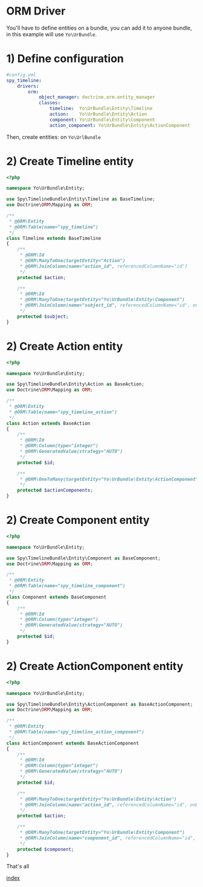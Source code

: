 ORM Driver
==========

You'll have to define entities on a bundle, you can add it to anyone bundle, in this example will use `Yo\UrBundle`.

# 1) Define configuration

```yml
#config.yml
spy_timeline:
    drivers:
        orm:
            object_manager: doctrine.orm.entity_manager
            classes:
                timeline:  Yo\UrBundle\Entity\Timeline
                action:    Yo\UrBundle\Entity\Action
                component: Yo\UrBundle\Entity\Component
                action_component: Yo\UrBundle\Entity\ActionComponent
```

Then, create entities: on `Yo\UrlBundle`

# 2) Create Timeline entity

```php
<?php

namespace Yo\UrBundle\Entity;

use Spy\TimelineBundle\Entity\Timeline as BaseTimeline;
use Doctrine\ORM\Mapping as ORM;

/**
 * @ORM\Entity
 * @ORM\Table(name="spy_timeline")
 */
class Timeline extends BaseTimeline
{
    /**
     * @ORM\Id
     * @ORM\ManyToOne(targetEntity="Action")
     * @ORM\JoinColumn(name="action_id", referencedColumnName="id")
     */
    protected $action;

    /**
     * @ORM\Id
     * @ORM\ManyToOne(targetEntity="Yo\UrBundle\Entity\Component")
     * @ORM\JoinColumn(name="subject_id", referencedColumnName="id", onDelete="CASCADE")
     */
    protected $subject;
}
```

# 2) Create Action entity

```php
<?php

namespace Yo\UrBundle\Entity;

use Spy\TimelineBundle\Entity\Action as BaseAction;
use Doctrine\ORM\Mapping as ORM;

/**
 * @ORM\Entity
 * @ORM\Table(name="spy_timeline_action")
 */
class Action extends BaseAction
{
    /**
     * @ORM\Id
     * @ORM\Column(type="integer")
     * @ORM\GeneratedValue(strategy="AUTO")
     */
    protected $id;

    /**
     * @ORM\OneToMany(targetEntity="Yo\UrBundle\Entity\ActionComponent", mappedBy="action", cascade={"persist"})
     */
    protected $actionComponents;
}
```

# 2) Create Component entity

```php
<?php

namespace Yo\UrBundle\Entity;

use Spy\TimelineBundle\Entity\Component as BaseComponent;
use Doctrine\ORM\Mapping as ORM;

/**
 * @ORM\Entity
 * @ORM\Table(name="spy_timeline_component")
 */
class Component extends BaseComponent
{
    /**
     * @ORM\Id
     * @ORM\Column(type="integer")
     * @ORM\GeneratedValue(strategy="AUTO")
     */
    protected $id;
}
```

# 2) Create ActionComponent entity

```php
<?php

namespace Yo\UrBundle\Entity;

use Spy\TimelineBundle\Entity\ActionComponent as BaseActionComponent;
use Doctrine\ORM\Mapping as ORM;

/**
 * @ORM\Entity
 * @ORM\Table(name="spy_timeline_action_component")
 */
class ActionComponent extends BaseActionComponent
{
    /**
     * @ORM\Id
     * @ORM\Column(type="integer")
     * @ORM\GeneratedValue(strategy="AUTO")
     */
    protected $id;

    /**
     * @ORM\ManyToOne(targetEntity="Yo\UrBundle\Entity\Action")
     * @ORM\JoinColumn(name="action_id", referencedColumnName="id", onDelete="CASCADE")
     */
    protected $action;

    /**
     * @ORM\ManyToOne(targetEntity="Yo\UrBundle\Entity\Component")
     * @ORM\JoinColumn(name="component_id", referencedColumnName="id", onDelete="CASCADE")
     */
    protected $component;
}
```

That's all

[index](https://github.com/stephpy/TimelineBundle/blob/master/Resources/doc/index.markdown)
